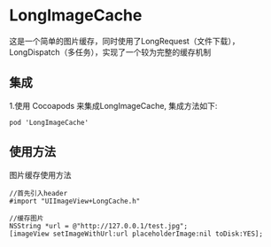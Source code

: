 # LongImageCache

这是一个简单的图片缓存，同时使用了LongRequest（文件下载），LongDispatch（多任务），实现了一个较为完整的缓存机制

## 集成

1.使用 Cocoapods 来集成LongImageCache, 集成方法如下:

```
pod 'LongImageCache'
```

## 使用方法


图片缓存使用方法

```
//首先引入header
#import "UIImageView+LongCache.h"

//缓存图片
NSString *url = @"http://127.0.0.1/test.jpg";
[imageView setImageWithUrl:url placeholderImage:nil toDisk:YES];

```